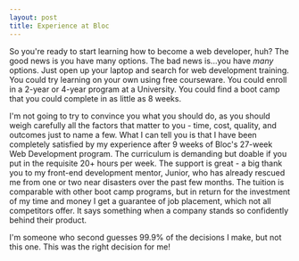 ```yaml
---
layout: post
title: Experience at Bloc
---
```

So you're ready to start learning how to become a web developer, huh? The good news is you have many options. The bad news is...you have <em>many</em> options. Just open up your laptop and search for web development training. You could try learning on your own using free courseware. You could enroll in a 2-year or 4-year program at a University. You could find a boot camp that you could complete in as little as 8 weeks.

I'm not going to try to convince you what you should do, as you should weigh carefully all the factors that matter to you - time, cost, quality, and outcomes just to name a few. What I can tell you is that I have been completely satisfied by my experience after 9 weeks of Bloc's 27-week Web Development program. The curriculum is demanding but doable if you put in the requisite 20+ hours per week. The support is great - a big thank you to my front-end development mentor, Junior, who has already rescued me from one or two near disasters over the past few months. The tuition is comparable with other boot camp programs, but in return for the investment of my time and money I get a guarantee of job placement, which not all competitors offer. It says something when a company stands so confidently behind their product.

I'm someone who second guesses 99.9% of the decisions I make, but not this one. This was the right decision for me!
